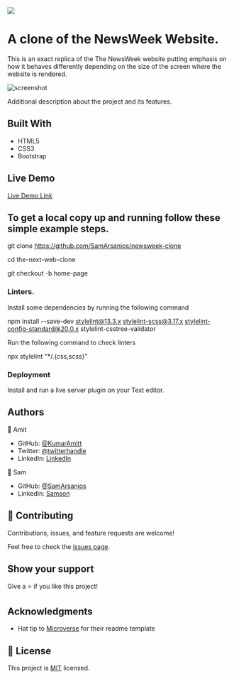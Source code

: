 ![](https://img.shields.io/badge/Microverse-blueviolet)

# A clone of the NewsWeek Website.


This is an exact replica of the The NewsWeek website putting emphasis on how it behaves differently depending on the size of the screen where the website is rendered.


![screenshot](./newsweek.JPG)

Additional description about the project and its features.

## Built With

- HTML5
- CSS3
- Bootstrap

## Live Demo

[Live Demo Link](https://samarsanios.github.io/newsweek-clone/)

## To get a local copy up and running follow these simple example steps.

git clone https://github.com/SamArsanios/newsweek-clone

cd the-next-web-clone

git checkout -b home-page

### Linters.

Install some dependencies by running the following command

npm install --save-dev stylelint@13.3.x stylelint-scss@3.17.x stylelint-config-standard@20.0.x stylelint-csstree-validator

Run the following command to check linters

npx stylelint "*/.{css,scss}"


### Deployment

Install and run a live server plugin on your Text editor.


## Authors

👤 Amit

- GitHub: [@KumarAmitt](https://github.com/KumarAmitt)
- Twitter: [@twitterhandle](https://twitter.com/ArrshAmitt)
- LinkedIn: [LinkedIn](https://www.linkedin.com/in/kumar-amitt)

👤 Sam

- GitHub: [@SamArsanios](https://github.com/SamArsanios)
- LinkedIn: [Samson](https://www.linkedin.com/in/samson-kibrom/)

## 🤝 Contributing

Contributions, issues, and feature requests are welcome!

Feel free to check the [issues page](https://github.com/SamArsanios/newsweek-clone/issues).

## Show your support

Give a ⭐️ if you like this project!

## Acknowledgments

- Hat tip to [Microverse](https://www.microverse.org/) for their readme template

## 📝 License

This project is [MIT](https://opensource.org/licenses/MIT) licensed.


